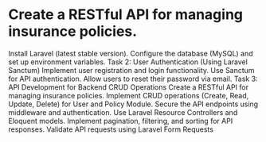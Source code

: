# Create a RESTful API for managing insurance policies.
Install Laravel (latest stable version).
Configure the database (MySQL) and set up environment 
variables.
Task 2: User Authentication (Using Laravel Sanctum)
Implement user registration and login functionality.
Use Sanctum for API authentication.
Allow users to reset their password via email.
Task 3: API Development for Backend CRUD Operations
Create a RESTful API for managing insurance policies.
Implement CRUD operations (Create, Read, Update, Delete) for User and 
Policy Module.
Secure the API endpoints using middleware and authentication.
Use Laravel Resource Controllers and Eloquent models.
Implement pagination, filtering, and sorting for API responses.
Validate API requests using Laravel Form Requests
